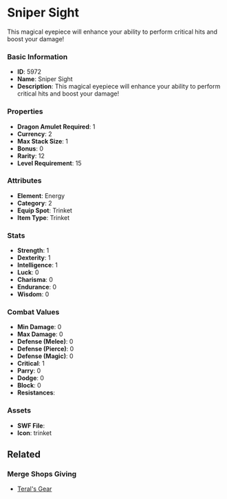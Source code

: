 # Sniper Sight

This magical eyepiece will enhance your ability to perform critical hits and boost your damage!

### Basic Information

- **ID**: 5972
- **Name**: Sniper Sight
- **Description**: This magical eyepiece will enhance your ability to perform critical hits and boost your damage!

### Properties

- **Dragon Amulet Required**: 1
- **Currency**: 2
- **Max Stack Size**: 1
- **Bonus**: 0
- **Rarity**: 12
- **Level Requirement**: 15

### Attributes

- **Element**: Energy
- **Category**: 2
- **Equip Spot**: Trinket
- **Item Type**: Trinket

### Stats

- **Strength**: 1
- **Dexterity**: 1
- **Intelligence**: 1
- **Luck**: 0
- **Charisma**: 0
- **Endurance**: 0
- **Wisdom**: 0

### Combat Values

- **Min Damage**: 0
- **Max Damage**: 0
- **Defense (Melee)**: 0
- **Defense (Pierce)**: 0
- **Defense (Magic)**: 0
- **Critical**: 1
- **Parry**: 0
- **Dodge**: 0
- **Block**: 0
- **Resistances**: 

### Assets

- **SWF File**: 
- **Icon**: trinket

## Related

### Merge Shops Giving

- [Teral's Gear](../merge-shops/67-teral-s-gear.md)

